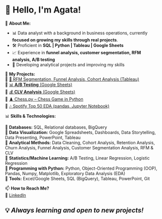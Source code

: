 # 👋 Hello, I'm Agata!

🎯 **About Me:**  
- 📊 Data analyst with a background in business operations, currently **focused on growing my skills through real projects**. 
- 🛠️ Proficient in **SQL | Python | Tableau | Google Sheets**  
- 📈 Experience in **funnel analysis, customer segmentation, RFM analysis, A/B testing**  
- 🚀 Developing analytical projects and improving my skills

📂 **My Projects:**  
🔹 [🎯 RFM Segmentation, Funnel Analysis, Cohort Analysis (Tableau)](https://public.tableau.com/app/profile/agata.vlasenko/vizzes)    
🔹 [📊 **A/B Testing** (Google Sheets)](https://docs.google.com/spreadsheets/d/1kgddWpSruVzPDeyv_qzPYOJREt0UYrLqVSwjDoQYWGM/edit?usp=sharing)   
🔹 [💰 **CLV Analysis** (Google Sheets)](https://docs.google.com/spreadsheets/d/13jCSN8GFWRkDy4OpPCNXi-kxqza30LPJ-Ok5drpG-9M/edit?usp=sharing)   
🔹 [♟️ Chess.py – Chess Game in Python](https://github.com/vlasagata/chess.py.git)    
🔹 [🎶 Spotify Top 50 EDA (pandas, Jupyter Notebook)](https://github.com/vlasagata/Spotify_top50.git)

📊 **Skills & Technologies:**  

🔹 **Databases:** SQL, Relational databases, BigQuery   
🔹 **Data Visualization:** Google Spreadsheets, Dashboards, Data Storytelling, Data Presenting, PowerPoint, Tableau   
🔹 **Analytical Methods:** Data Cleaning, Cohort Analysis, Retention Analysis, Churn Analysis, Funnel Analysis, Customer Segmentation Analysis, RFM & CLV   
🔹 **Statistics/Machine Learning:** A/B Testing, Linear Regression, Logistic Regression    
🔹 **Programming with Python:** Python, Object-Oriented Programming (OOP), Pandas, Numpy, Matplotlib, Exploratory Data Analysis (EDA)    
🔹 **Tools:** Excel/Google Sheets, SQL (BigQuery), Tableau, PowerPoint, Git  

📫 **How to Reach Me?**  
🔗 [LinkedIn](https://lt.linkedin.com/in/agata-vlasenko)  

## 💡 _Always learning and open to new projects!_

